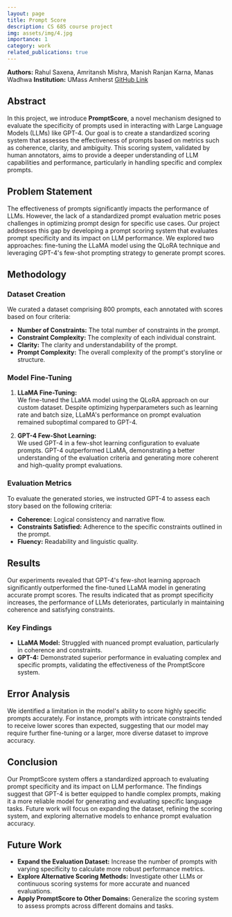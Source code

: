 ```yaml
---
layout: page
title: Prompt Score
description: CS 685 course project
img: assets/img/4.jpg
importance: 1
category: work
related_publications: true
---
```



**Authors:** Rahul Saxena, Amritansh Mishra, Manish Ranjan Karna, Manas Wadhwa
**Institution:** UMass Amherst
[GitHub Link](https://github.com/raahulsaxena/prompt_score)

## Abstract

In this project, we introduce **PromptScore**, a novel mechanism designed to evaluate the specificity of prompts used in interacting with Large Language Models (LLMs) like GPT-4. Our goal is to create a standardized scoring system that assesses the effectiveness of prompts based on metrics such as coherence, clarity, and ambiguity. This scoring system, validated by human annotators, aims to provide a deeper understanding of LLM capabilities and performance, particularly in handling specific and complex prompts.

## Problem Statement

The effectiveness of prompts significantly impacts the performance of LLMs. However, the lack of a standardized prompt evaluation metric poses challenges in optimizing prompt design for specific use cases. Our project addresses this gap by developing a prompt scoring system that evaluates prompt specificity and its impact on LLM performance. We explored two approaches: fine-tuning the LLaMA model using the QLoRA technique and leveraging GPT-4's few-shot prompting strategy to generate prompt scores.

## Methodology

### Dataset Creation

We curated a dataset comprising 800 prompts, each annotated with scores based on four criteria:

- **Number of Constraints:** The total number of constraints in the prompt.
- **Constraint Complexity:** The complexity of each individual constraint.
- **Clarity:** The clarity and understandability of the prompt.
- **Prompt Complexity:** The overall complexity of the prompt's storyline or structure.

### Model Fine-Tuning

1. **LLaMA Fine-Tuning:**  
   We fine-tuned the LLaMA model using the QLoRA approach on our custom dataset. Despite optimizing hyperparameters such as learning rate and batch size, LLaMA's performance on prompt evaluation remained suboptimal compared to GPT-4.

2. **GPT-4 Few-Shot Learning:**  
   We used GPT-4 in a few-shot learning configuration to evaluate prompts. GPT-4 outperformed LLaMA, demonstrating a better understanding of the evaluation criteria and generating more coherent and high-quality prompt evaluations.

### Evaluation Metrics

To evaluate the generated stories, we instructed GPT-4 to assess each story based on the following criteria:

- **Coherence:** Logical consistency and narrative flow.
- **Constraints Satisfied:** Adherence to the specific constraints outlined in the prompt.
- **Fluency:** Readability and linguistic quality.

## Results

Our experiments revealed that GPT-4's few-shot learning approach significantly outperformed the fine-tuned LLaMA model in generating accurate prompt scores. The results indicated that as prompt specificity increases, the performance of LLMs deteriorates, particularly in maintaining coherence and satisfying constraints.

### Key Findings

- **LLaMA Model:** Struggled with nuanced prompt evaluation, particularly in coherence and constraints.
- **GPT-4:** Demonstrated superior performance in evaluating complex and specific prompts, validating the effectiveness of the PromptScore system.

## Error Analysis

We identified a limitation in the model's ability to score highly specific prompts accurately. For instance, prompts with intricate constraints tended to receive lower scores than expected, suggesting that our model may require further fine-tuning or a larger, more diverse dataset to improve accuracy.

## Conclusion

Our PromptScore system offers a standardized approach to evaluating prompt specificity and its impact on LLM performance. The findings suggest that GPT-4 is better equipped to handle complex prompts, making it a more reliable model for generating and evaluating specific language tasks. Future work will focus on expanding the dataset, refining the scoring system, and exploring alternative models to enhance prompt evaluation accuracy.

## Future Work

- **Expand the Evaluation Dataset:** Increase the number of prompts with varying specificity to calculate more robust performance metrics.
- **Explore Alternative Scoring Methods:** Investigate other LLMs or continuous scoring systems for more accurate and nuanced evaluations.
- **Apply PromptScore to Other Domains:** Generalize the scoring system to assess prompts across different domains and tasks.

